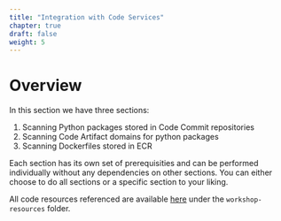 ```yaml
---
title: "Integration with Code Services"
chapter: true
draft: false
weight: 5
---
```


# Overview

In this section we have three sections:

1. Scanning Python packages stored in Code Commit repositories
2. Scanning Code Artifact domains for python packages
3. Scanning Dockerfiles stored in ECR

Each section has its own set of prerequisities and can be performed individually without any dependencies on other sections. You can either choose to do all sections or a specific section to your liking.

All code resources referenced are available <a href="https://github.com/aws-samples/aws-modernization-with-snyk-security">here</a> under the `workshop-resources` folder.
